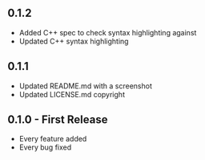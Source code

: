 ## 0.1.2
* Added C++ spec to check syntax highlighting against
* Updated C++ syntax highlighting

## 0.1.1
* Updated README.md with a screenshot
* Updated LICENSE.md copyright

## 0.1.0 - First Release
* Every feature added
* Every bug fixed
